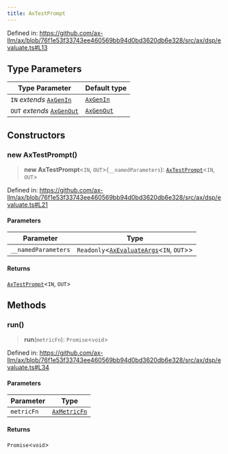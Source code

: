 ```yaml
---
title: AxTestPrompt
---
```


Defined in: https://github.com/ax-llm/ax/blob/76f1e53f33743ee460569bb94d0bd3620db6e328/src/ax/dsp/evaluate.ts#L13

## Type Parameters

| Type Parameter | Default type |
| ------ | ------ |
| `IN` *extends* [`AxGenIn`](/api/#03-apidocs/typealiasaxgenin) | [`AxGenIn`](/api/#03-apidocs/typealiasaxgenin) |
| `OUT` *extends* [`AxGenOut`](/api/#03-apidocs/typealiasaxgenout) | [`AxGenOut`](/api/#03-apidocs/typealiasaxgenout) |

## Constructors

<a id="constructors"></a>

### new AxTestPrompt()

> **new AxTestPrompt**\<`IN`, `OUT`\>(`__namedParameters`): [`AxTestPrompt`](/api/#03-apidocs/classaxtestprompt)\<`IN`, `OUT`\>

Defined in: https://github.com/ax-llm/ax/blob/76f1e53f33743ee460569bb94d0bd3620db6e328/src/ax/dsp/evaluate.ts#L21

#### Parameters

| Parameter | Type |
| ------ | ------ |
| `__namedParameters` | `Readonly`\<[`AxEvaluateArgs`](/api/#03-apidocs/typealiasaxevaluateargs)\<`IN`, `OUT`\>\> |

#### Returns

[`AxTestPrompt`](/api/#03-apidocs/classaxtestprompt)\<`IN`, `OUT`\>

## Methods

<a id="run"></a>

### run()

> **run**(`metricFn`): `Promise`\<`void`\>

Defined in: https://github.com/ax-llm/ax/blob/76f1e53f33743ee460569bb94d0bd3620db6e328/src/ax/dsp/evaluate.ts#L34

#### Parameters

| Parameter | Type |
| ------ | ------ |
| `metricFn` | [`AxMetricFn`](/api/#03-apidocs/typealiasaxmetricfn) |

#### Returns

`Promise`\<`void`\>
